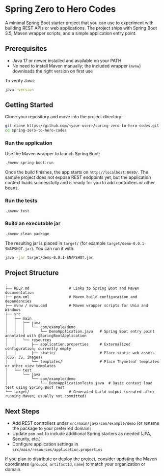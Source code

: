 # Spring Zero to Hero Codes

A minimal Spring Boot starter project that you can use to experiment with building REST APIs or web applications. The project ships with Spring Boot 3.5, Maven wrapper scripts, and a simple application entry point.

## Prerequisites

- Java 17 or newer installed and available on your PATH
- No need to install Maven manually; the included wrapper (`mvnw`) downloads the right version on first use

To verify Java:

```bash
java -version
```

## Getting Started

Clone your repository and move into the project directory:

```bash
git clone https://github.com/<your-user>/spring-zero-to-hero-codes.git
cd spring-zero-to-hero-codes
```

### Run the application

Use the Maven wrapper to launch Spring Boot:

```bash
./mvnw spring-boot:run
```

Once the build finishes, the app starts on `http://localhost:8080/`. The sample project does not expose REST endpoints yet, but the application context loads successfully and is ready for you to add controllers or other beans.

### Run the tests

```bash
./mvnw test
```

### Build an executable jar

```bash
./mvnw clean package
```

The resulting jar is placed in `target/` (for example `target/demo-0.0.1-SNAPSHOT.jar`). You can run it with:

```bash
java -jar target/demo-0.0.1-SNAPSHOT.jar
```

## Project Structure

```
.
├── HELP.md                  # Links to Spring Boot and Maven documentation
├── pom.xml                  # Maven build configuration and dependencies
├── mvnw / mvnw.cmd          # Maven wrapper scripts for Unix and Windows
├── src
│   ├── main
│   │   ├── java
│   │   │   └── com/example/demo
│   │   │       └── DemoApplication.java   # Spring Boot entry point annotated with @SpringBootApplication
│   │   └── resources
│   │       ├── application.properties     # Externalized configuration; currently empty
│   │       ├── static/                    # Place static web assets (CSS, JS, images)
│   │       └── templates/                 # Place Thymeleaf templates or other view templates
│   └── test
│       └── java
│           └── com/example/demo
│               └── DemoApplicationTests.java  # Basic context load test using Spring Boot Test
└── target/                  # Generated build output (created after running Maven; usually not committed)
```

## Next Steps

- Add REST controllers under `src/main/java/com/example/demo` (or rename the package to your preferred domain)
- Update `pom.xml` to include additional Spring starters as needed (JPA, Security, etc.)
- Configure application settings in `src/main/resources/application.properties`

If you plan to distribute or deploy the project, consider updating the Maven coordinates (`groupId`, `artifactId`, `name`) to match your organization or domain.

